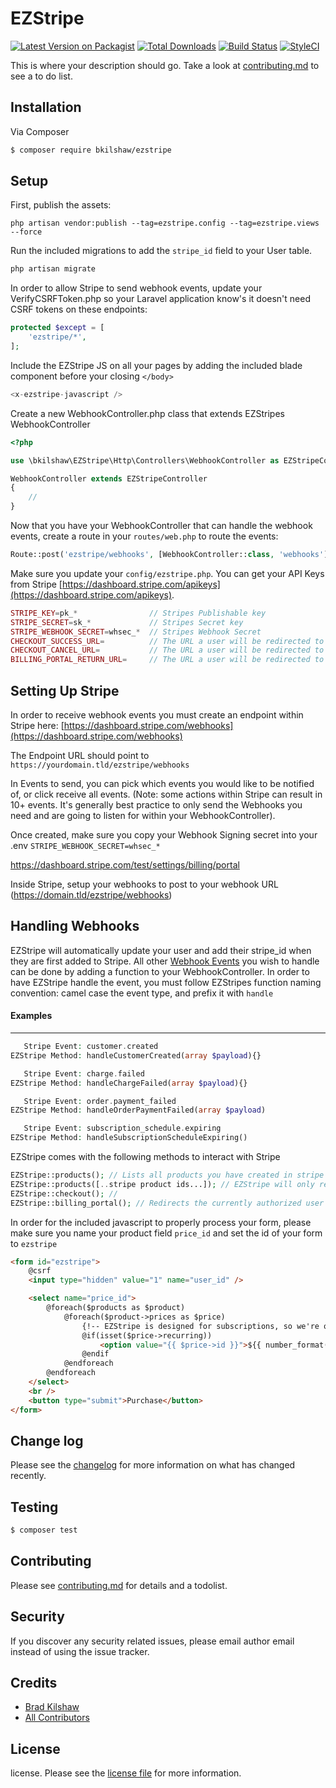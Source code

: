 # EZStripe

[![Latest Version on Packagist][ico-version]][link-packagist]
[![Total Downloads][ico-downloads]][link-downloads]
[![Build Status][ico-travis]][link-travis]
[![StyleCI][ico-styleci]][link-styleci]

This is where your description should go. Take a look at [contributing.md](contributing.md) to see a to do list.

## Installation

Via Composer

``` bash
$ composer require bkilshaw/ezstripe
```

## Setup

First, publish the assets:
```
php artisan vendor:publish --tag=ezstripe.config --tag=ezstripe.views --force
```

Run the included migrations to add the `stripe_id` field to your User table.
```php
php artisan migrate
```

In order to allow Stripe to send webhook events, update your VerifyCSRFToken.php so your Laravel application know's it doesn't need CSRF tokens on these endpoints:
```php
protected $except = [
    'ezstripe/*',
];
```

Include the EZStripe JS on all your pages by adding the included blade component before your closing `</body>`
```php
<x-ezstripe-javascript />
```

Create a new WebhookController.php class that extends EZStripes WebhookController
```php
<?php

use \bkilshaw\EZStripe\Http\Controllers\WebhookController as EZStripeController;

WebhookController extends EZStripeController 
{
    //
}
```

Now that you have your WebhookController that can handle the webhook events, create a route in your `routes/web.php` to route the events:
```php
Route::post('ezstripe/webhooks', [WebhookController::class, 'webhooks'])->name('ezstripe.webhooks');
```

Make sure you update your `config/ezstripe.php`. You can get your API Keys from Stripe [https://dashboard.stripe.com/apikeys](https://dashboard.stripe.com/apikeys).

```php
STRIPE_KEY=pk_*                // Stripes Publishable key
STRIPE_SECRET=sk_*             // Stripes Secret key
STRIPE_WEBHOOK_SECRET=whsec_*  // Stripes Webhook Secret
CHECKOUT_SUCCESS_URL=          // The URL a user will be redirected to after they have successfully subscribed
CHECKOUT_CANCEL_URL=           // The URL a user will be redirected to if they are in Stripe Checkout and hit 'cancel' or 'back'
BILLING_PORTAL_RETURN_URL=     // The URL a user will be redirected to after vising Stripes Billing Portal

```


## Setting Up Stripe

In order to receive webhook events you must create an endpoint within Stripe here: [https://dashboard.stripe.com/webhooks](https://dashboard.stripe.com/webhooks)

The Endpoint URL should point to `https://yourdomain.tld/ezstripe/webhooks`

In Events to send, you can pick which events you would like to be notified of, or click receive all events. (Note: some actions within Stripe can result in 10+ events. It's generally best practice to only send the Webhooks you need and are going to listen for within your WebhookController).

Once created, make sure you copy your Webhook Signing secret into your .env `STRIPE_WEBHOOK_SECRET=whsec_*`

https://dashboard.stripe.com/test/settings/billing/portal

Inside Stripe, setup your webhooks to post to your webhook URL (https://domain.tld/ezstripe/webhooks)

## Handling Webhooks

EZStripe will automatically update your user and add their stripe_id when they are first added to Stripe. 
All other [Webhook Events](https://stripe.com/docs/api/events/types) you wish to handle can be done by adding a function to your WebhookController.
In order to have EZStripe handle the event, you must follow EZStripes function naming convention: camel case the event type, and prefix it with `handle`

#### Examples
___
```php
   Stripe Event: customer.created
EZStripe Method: handleCustomerCreated(array $payload){}

   Stripe Event: charge.failed
EZStripe Method: handleChargeFailed(array $payload){}

   Stripe Event: order.payment_failed
EZStripe Method: handleOrderPaymentFailed(array $payload)

   Stripe Event: subscription_schedule.expiring
EZStripe Method: handleSubscriptionScheduleExpiring()
```

EZStripe comes with the following methods to interact with Stripe
```php
EZStripe::products(); // Lists all products you have created in stripe
EZStripe::products([..stripe product ids...]); // EZStripe will only return the products with the ID's you passed in
EZStripe::checkout(); //
EZStripe::billing_portal(); // Redirects the currently authorized user to Stripes Billing Portal.
```


In order for the included javascript to properly process your form, please make sure you name your product field `price_id` and set the id of your form to `ezstripe`
```html
<form id="ezstripe">
    @csrf
    <input type="hidden" value="1" name="user_id" />

    <select name="price_id">
        @foreach($products as $product)
            @foreach($product->prices as $price)
                {!-- EZStripe is designed for subscriptions, so we're only including recurring prices here --}
                @if(isset($price->recurring))
                    <option value="{{ $price->id }}">${{ number_format($price->unit_amount/100,2) }} / {{ $price->recurring->interval }} - {{ $product->name }}</option>
                @endif
            @endforeach
        @endforeach
    </select>
    <br />
    <button type="submit">Purchase</button>
</form>
```


## Change log

Please see the [changelog](changelog.md) for more information on what has changed recently.

## Testing

``` bash
$ composer test
```

## Contributing

Please see [contributing.md](contributing.md) for details and a todolist.

## Security

If you discover any security related issues, please email author email instead of using the issue tracker.

## Credits

- [Brad Kilshaw][link-author]
- [All Contributors][link-contributors]

## License

license. Please see the [license file](license.md) for more information.

[ico-version]: https://img.shields.io/packagist/v/bkilshaw/ezstripe.svg?style=flat-square
[ico-downloads]: https://img.shields.io/packagist/dt/bkilshaw/ezstripe.svg?style=flat-square
[ico-travis]: https://img.shields.io/travis/bkilshaw/ezstripe/master.svg?style=flat-square
[ico-styleci]: https://styleci.io/repos/12345678/shield

[link-packagist]: https://packagist.org/packages/bkilshaw/ezstripe
[link-downloads]: https://packagist.org/packages/bkilshaw/ezstripe
[link-travis]: https://travis-ci.org/bkilshaw/ezstripe
[link-styleci]: https://styleci.io/repos/12345678
[link-author]: https://github.com/bkilshaw
[link-contributors]: ../../contributors
